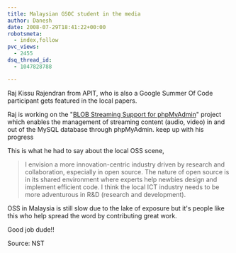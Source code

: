 ```yaml
---
title: Malaysian GSOC student in the media
author: Danesh
date: 2008-07-29T18:41:22+00:00
robotsmeta:
  - index,follow
pvc_views:
  - 2455
dsq_thread_id:
  - 1047828788

---
```

Raj Kissu Rajendran from APIT, who is also a Google Summer Of Code participant gets featured in the local papers.

Raj is working on the "[BLOB Streaming Support for phpMyAdmin][1]" project which enables the management of streaming content (audio, video) in and out of the MySQL database through phpMyAdmin. keep up with his progress

This is what he had to say about the local OSS scene,

> I envision a more innovation-centric industry driven by research and collaboration, especially in open source. The nature of open source is in its shared environment where experts help newbies design and implement efficient code. I think the local ICT industry needs to be more adventurous in R&D (research and development).

OSS in Malaysia is still slow due to the lake of exposure but it's people like this who help spread the word by contributing great work.

Good job dude!!

Source: NST

 [1]: http://code.google.com/soc/2008/mysql/about.html